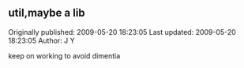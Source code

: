 ## util,maybe a lib

Originally published: 2009-05-20 18:23:05
Last updated: 2009-05-20 18:23:05
Author: J Y

keep on working to avoid dimentia